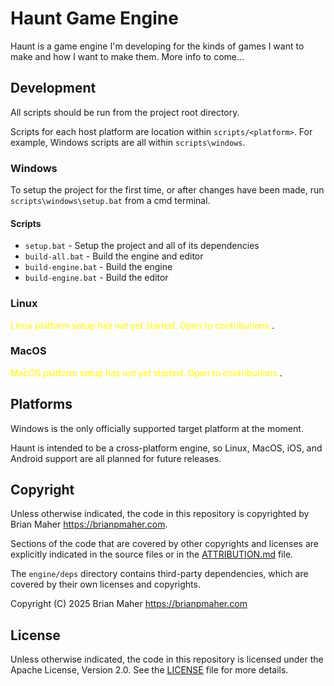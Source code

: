 # Haunt Game Engine

Haunt is a game engine I'm developing for the kinds of games I want to make and how I want to make them. More info to come...

## Development

All scripts should be run from the project root directory.

Scripts for each host platform are location within `scripts/<platform>`. For example, Windows scripts are all within `scripts\windows`.

### Windows

To setup the project for the first time, or after changes have been made, run `scripts\windows\setup.bat` from a cmd terminal.

#### Scripts

- `setup.bat` - Setup the project and all of its dependencies
- `build-all.bat` - Build the engine and editor
- `build-engine.bat` - Build the engine
- `build-engine.bat` - Build the editor

### Linux

<span style="color:yellow">Linux platform setup has not yet started. Open to contributions.</span>.

### MacOS

<span style="color:yellow">MacOS platform setup has not yet started. Open to contributions.</span>.

## Platforms

Windows is the only officially supported target platform at the moment.

Haunt is intended to be a cross-platform engine, so Linux, MacOS, iOS, and Android support are all planned for future releases.

## Copyright

Unless otherwise indicated, the code in this repository is copyrighted by Brian Maher <https://brianpmaher.com>.

Sections of the code that are covered by other copyrights and licenses are explicitly indicated in the source files or in the [ATTRIBUTION.md](ATTRIBUTION.md) file.

The `engine/deps` directory contains third-party dependencies, which are covered by their own licenses and copyrights.

Copyright (C) 2025 Brian Maher <https://brianpmaher.com>

## License

Unless otherwise indicated, the code in this repository is licensed under the Apache License, Version 2.0. See the [LICENSE](LICENSE) file for more details.
